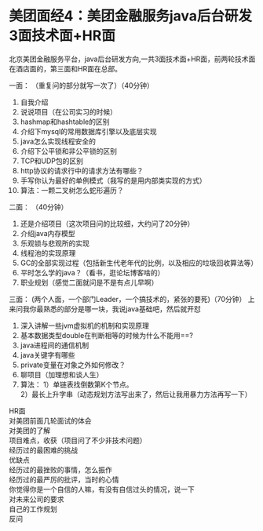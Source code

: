 # 美团面经4：美团金融服务java后台研发3面技术面+HR面


北京美团金融服务平台，java后台研发方向,一共3面技术面+HR面，前两轮技术面在酒店面的，第三面和HR面在总部。

一面：
（重复问的部分就写一次了）（40分钟）
1. 自我介绍
2. 说说项目（在公司实习的时候）
3. hashmap和hashtable的区别
4. 介绍下mysql的常用数据库引擎以及底层实现
5. java怎么实现线程安全的
6. 介绍下公平锁和非公平锁的区别
7. TCP和UDP包的区别
8. http协议的请求行中的请求方法有哪些？
9. 手写你认为最好的单例模式（我写的是用内部类实现的方式）
10. 算法：一颗二叉树怎么蛇形遍历？

二面：
（40分钟）
1. 还是介绍项目（这次项目问的比较细，大约问了20分钟）
2. 介绍java内存模型
3. 乐观锁与悲观所的实现
4. 线程池的实现原理
5. GC的全部实现过程（包括新生代老年代的比例，以及相应的垃圾回收算法等）
6. 平时怎么学的java？（看书，逛论坛博客啥的）
7. 职业规划（感觉二面就问是不是有点儿早啊）

三面：
(两个人面，一个部门Leader，一个搞技术的，紧张的要死)（70分钟）
上来问我你最熟悉的部分是哪一块，我说java基础吧，然后就开怼
1. 深入讲解一些jvm虚拟机的机制和实现原理
2. 基本数据类型double在判断相等的时候为什么不能用==?
3. java进程间的通信机制
4. java关键字有哪些
5. private变量在对象之外如何修改？
6. 聊项目（加理想和谈人生）
7. 算法：
1）单链表找倒数第K个节点。  
2）最长上升字串（动态规划方法写出来了，然后让我用暴力方法再写一下）  

HR面   
对美团前面几轮面试的体会   
对美团的了解   
项目难点，收获（项目问了不少非技术问题）   
经历过的最困难的挑战   
优缺点   
经历过的最挫败的事情，怎么振作   
经历过的最严厉的批评，当时的心情   
你觉得你是一个自信的人嘛，有没有自信过头的情况，说一下   
对未来公司的要求   
自己的工作规划   
反问   
